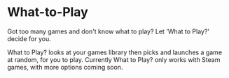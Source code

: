 # What-to-Play
Got too many games and don't know what to play? Let 'What to Play?' decide for you.

What to Play? looks at your games library then picks and launches a game at random, for you to play. 
Currently What to Play? only works with Steam games, with more options coming soon.
